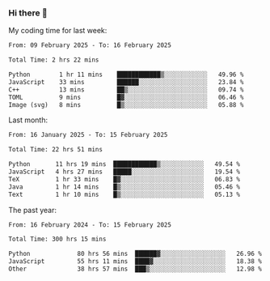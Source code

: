### Hi there 👋

My coding time for last week:

<!--START_SECTION:week-->

```txt
From: 09 February 2025 - To: 16 February 2025

Total Time: 2 hrs 22 mins

Python        1 hr 11 mins    ████████████▒░░░░░░░░░░░░   49.96 %
JavaScript    33 mins         ██████░░░░░░░░░░░░░░░░░░░   23.84 %
C++           13 mins         ██▒░░░░░░░░░░░░░░░░░░░░░░   09.74 %
TOML          9 mins          █▓░░░░░░░░░░░░░░░░░░░░░░░   06.46 %
Image (svg)   8 mins          █▒░░░░░░░░░░░░░░░░░░░░░░░   05.88 %
```

<!--END_SECTION:week-->

Last month:

<!--START_SECTION:month-->

```txt
From: 16 January 2025 - To: 15 February 2025

Total Time: 22 hrs 51 mins

Python       11 hrs 19 mins  ████████████▒░░░░░░░░░░░░   49.54 %
JavaScript   4 hrs 27 mins   █████░░░░░░░░░░░░░░░░░░░░   19.54 %
TeX          1 hr 33 mins    █▓░░░░░░░░░░░░░░░░░░░░░░░   06.83 %
Java         1 hr 14 mins    █▒░░░░░░░░░░░░░░░░░░░░░░░   05.46 %
Text         1 hr 10 mins    █▒░░░░░░░░░░░░░░░░░░░░░░░   05.13 %
```

<!--END_SECTION:month-->

The past year:

<!--START_SECTION:year-->

```txt
From: 16 February 2024 - To: 15 February 2025

Total Time: 300 hrs 15 mins

Python             80 hrs 56 mins  ██████▓░░░░░░░░░░░░░░░░░░   26.96 %
JavaScript         55 hrs 11 mins  ████▓░░░░░░░░░░░░░░░░░░░░   18.38 %
Other              38 hrs 57 mins  ███▒░░░░░░░░░░░░░░░░░░░░░   12.98 %
```

<!--END_SECTION:year-->
